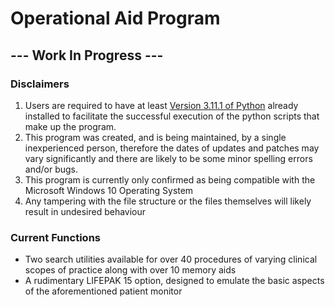 # Operational Aid Program

## ---  Work In Progress  ---

### Disclaimers
1. Users are required to have at least [Version 3.11.1 of Python](https://www.python.org/ftp/python/3.11.1/python-3.11.1-amd64.exe) already installed to facilitate the successful execution of the python scripts that make up the program.
2. This program was created, and is being maintained, by a single inexperienced person, therefore the dates of updates and patches may vary significantly and there are likely to be some minor spelling errors and/or bugs.
3. This program is currently only confirmed as being compatible with the Microsoft Windows 10 Operating System
4. Any tampering with the file structure or the files themselves will likely result in undesired behaviour

### Current Functions
- Two search utilities available for over 40 procedures of varying clinical scopes of practice along with over 10 memory aids
- A rudimentary LIFEPAK 15 option, designed to emulate the basic aspects of the aforementioned patient monitor
